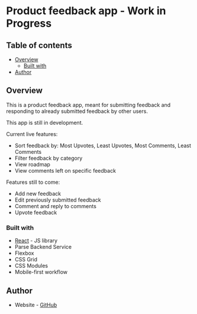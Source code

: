 # Product feedback app - Work in Progress

## Table of contents

- [Overview](#overview)
  - [Built with](#built-with)
- [Author](#author)

## Overview

This is a product feedback app, meant for submitting feedback and responding to already submitted feedback by other users.

This app is still in development.

Current live features:

- Sort feedback by: Most Upvotes, Least Upvotes, Most Comments, Least Comments
- Filter feedback by category
- View roadmap
- View comments left on specific feedback

Features still to come:

- Add new feedback
- Edit previously submitted feedback
- Comment and reply to comments
- Upvote feedback

### Built with

- [React](https://reactjs.org/) - JS library
- Parse Backend Service
- Flexbox
- CSS Grid
- CSS Modules
- Mobile-first workflow

## Author

- Website - [GitHub](https://github.com/kkupcin)

